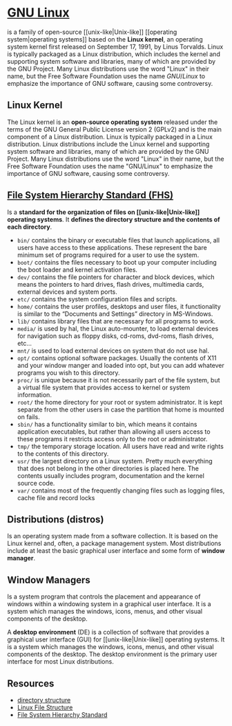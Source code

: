 # [GNU Linux](https://en.wikipedia.org/wiki/Linux)

is a family of open-source [[unix-like|Unix-like]] [[operating system|operating systems]] based on the **Linux kernel**, an operating system kernel first released on September 17, 1991, by Linus Torvalds. Linux is typically packaged as a Linux distribution, which includes the kernel and supporting system software and libraries, many of which are provided by the GNU Project. Many Linux distributions use the word "Linux" in their name, but the Free Software Foundation uses the name $GNU/Linux$ to emphasize the importance of GNU software, causing some controversy.

## Linux Kernel

The Linux kernel is an **open-source operating system** released under the terms of the GNU General Public License version 2 (GPLv2) and is the main component of a Linux distribution. Linux is typically packaged in a Linux distribution. Linux distributions include the Linux kernel and supporting system software and libraries, many of which are provided by the GNU Project. Many Linux distributions use the word "Linux" in their name, but the Free Software Foundation uses the name "GNU/Linux" to emphasize the importance of GNU software, causing some controversy.

## [File System Hierarchy Standard (FHS)](https://en.wikipedia.org/wiki/Filesystem_Hierarchy_Standard)
Is a **standard for the organization of files on [[unix-like|Unix-like]] operating systems**. It **defines the directory structure and the contents of each directory**.

- `bin/` contains the binary or executable files that launch applications, all users have access to these applications. These represent the bare minimum set of programs required for a user to use the system.
- `boot/` contains the files necessary to boot up your computer including the boot loader and kernel activation files.
- `dev/` contains the file pointers for character and block devices, which means the pointers to hard drives, flash drives, multimedia cards, external devices and system ports.
- `etc/` contains the system configuration files and scripts.
- `home/` contains the user profiles, desktops and user files, it functionality is similar to the “Documents and Settings” directory in MS-Windows.
- `lib/` contains library files that are necessary for all programs to work.
- `media/` is used by hal, the Linux auto-mounter, to load external devices for navigation such as floppy disks, cd-roms, dvd-roms, flash drives, etc…
- `mnt/` is used to load external devices on system that do not use hal.
- `opt/` contains optional software packages.  Usually the contents of X11 and your window manger and loaded into opt, but you can add whatever programs you wish to this directory.
- `proc/` is unique because it is not necessarily part of the file system, but a virtual file system that provides access to kernel or system information. 
- `root/` the home directory for your root or system administrator.  It is kept separate from the other users in case the partition that home is mounted on fails.
- `sbin/` has a functionality similar to bin, which means it contains application executables, but rather than allowing all users access to these programs it restricts access only to the root or administrator.
- `tmp/` the temporary storage location.  All users have read and write rights to the contents of this directory.
- `usr/` the largest directory on a Linux system.  Pretty much everything that does not belong in the other directories is placed here.   The contents usually includes program, documentation and the kernel source code.
- `var/` contains most of the frequently changing files such as logging files, cache file and record locks

## Distributions (distros)
Is an operating system made from a software collection. It is based on the Linux kernel and, often, a package management system. Most distributions include at least the basic graphical user interface and some form of **window manager**.

## Window Managers
Is a system program that controls the placement and appearance of windows within a windowing system in a graphical user interface. It is a system which manages the windows, icons, menus, and other visual components of the desktop.

A **desktop environment** (DE) is a collection of software that provides a graphical user interface (GUI) for [[unix-like|Unix-like]] operating systems. It is a system which manages the windows, icons, menus, and other visual components of the desktop. The desktop environment is the primary user interface for most Linux distributions.

## Resources
- [directory structure](https://www.youtube.com/watch?v=HbgzrKJvDRw)
- [Linux File Structure](https://www.linux.com/training-tutorials/linux-file-structure/)
- [File System Hierarchy Standard](https://en.wikipedia.org/wiki/Filesystem_Hierarchy_Standard)